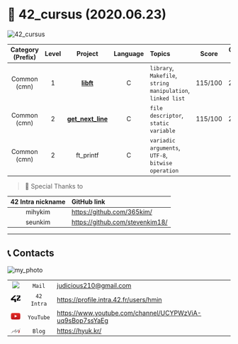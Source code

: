 # 📌 42_cursus (2020.06.23)

![42_cursus]((Asset)/Images/42_cursus.png)

| Category (Prefix) | Level |                             Project                             | Language | Topics                                                      |  Score  | Completion Date |
| :---------------: | :---: | :-------------------------------------------------------------: | :------: | :---------------------------------------------------------- | :-----: | :-------------: |
|   Common (cmn)    |   1   |         [**libft**](./cmn_1_libft)         |    C     | `library`, `Makefile`, `string manipulation`, `linked list` | 115/100 |   2020.04.18    |
|   Common (cmn)    |   2   | [**get_next_line**](./cmn_2_get_next_line) |    C     | `file descriptor`, `static variable`                        | 115/100 |   2020.06.22    |
|   Common (cmn)    |   2   |                            ft_printf                            |    C     | `variadic arguments`, `UTF-8`, `bitwise operation`          |         |                 |

> 📎 Special Thanks to

| 42 Intra nickname | GitHub link                       |
| :---------------: | :-------------------------------- |
|      mihykim      | <https://github.com/365kim/>      |
|      seunkim      | <https://github.com/stevenkim18/> |

----

## 📞 Contacts

![my_photo]((Asset)/Images/my_photo.png)

|                                                       |            |                                                            |
| :---------------------------------------------------: | :--------: | :--------------------------------------------------------- |
|  <img src="(Asset)/Images/fav_mail.ico" width="30">   |   `Mail`   | <judicious210@gmail.com>                                   |
|   <img src="(Asset)/Images/fav_42.png" width="30">    | `42 Intra` | <https://profile.intra.42.fr/users/hmin>                   |
| <img src="(Asset)/Images/fav_youtube.png" width="30"> | `YouTube`  | <https://www.youtube.com/channel/UCYPWzViA-uq9sBop7ssYaEg> |
| <img src="(Asset)/Images/fav_jekyll.png" width="30">  |   `Blog`   | <https://hyuk.kr/>                                         |
